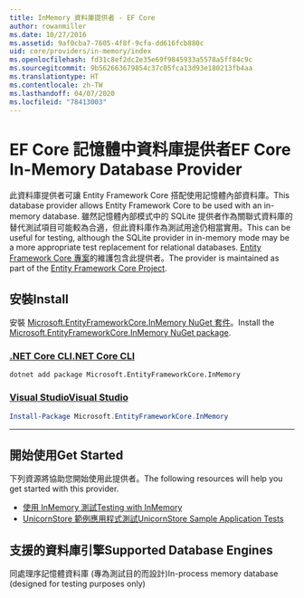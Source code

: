 ```yaml
---
title: InMemory 資料庫提供者 - EF Core
author: rowanmiller
ms.date: 10/27/2016
ms.assetid: 9af0cba7-7605-4f8f-9cfa-dd616fcb880c
uid: core/providers/in-memory/index
ms.openlocfilehash: fd31c8ef2dc2e35e69f9845933a5578a5ff84c9c
ms.sourcegitcommit: 9b562663679854c37c05fca13d93e180213fb4aa
ms.translationtype: HT
ms.contentlocale: zh-TW
ms.lasthandoff: 04/07/2020
ms.locfileid: "78413003"
---
```

# <a name="ef-core-in-memory-database-provider"></a><span data-ttu-id="9b735-102">EF Core 記憶體中資料庫提供者</span><span class="sxs-lookup"><span data-stu-id="9b735-102">EF Core In-Memory Database Provider</span></span>

<span data-ttu-id="9b735-103">此資料庫提供者可讓 Entity Framework Core 搭配使用記憶體內部資料庫。</span><span class="sxs-lookup"><span data-stu-id="9b735-103">This database provider allows Entity Framework Core to be used with an in-memory database.</span></span> <span data-ttu-id="9b735-104">雖然記憶體內部模式中的 SQLite 提供者作為關聯式資料庫的替代測試項目可能較為合適，但此資料庫作為測試用途仍相當實用。</span><span class="sxs-lookup"><span data-stu-id="9b735-104">This can be useful for testing, although the SQLite provider in in-memory mode may be a more appropriate test replacement for relational databases.</span></span> <span data-ttu-id="9b735-105">[Entity Framework Core 專案](https://github.com/aspnet/EntityFrameworkCore)的維護包含此提供者。</span><span class="sxs-lookup"><span data-stu-id="9b735-105">The provider is maintained as part of the [Entity Framework Core Project](https://github.com/aspnet/EntityFrameworkCore).</span></span>

## <a name="install"></a><span data-ttu-id="9b735-106">安裝</span><span class="sxs-lookup"><span data-stu-id="9b735-106">Install</span></span>

<span data-ttu-id="9b735-107">安裝 [Microsoft.EntityFrameworkCore.InMemory NuGet 套件](https://www.nuget.org/packages/Microsoft.EntityFrameworkCore.InMemory/)。</span><span class="sxs-lookup"><span data-stu-id="9b735-107">Install the [Microsoft.EntityFrameworkCore.InMemory NuGet package](https://www.nuget.org/packages/Microsoft.EntityFrameworkCore.InMemory/).</span></span>

### <a name="net-core-cli"></a>[<span data-ttu-id="9b735-108">.NET Core CLI</span><span class="sxs-lookup"><span data-stu-id="9b735-108">.NET Core CLI</span></span>](#tab/dotnet-core-cli)

```dotnetcli
dotnet add package Microsoft.EntityFrameworkCore.InMemory
```

### <a name="visual-studio"></a>[<span data-ttu-id="9b735-109">Visual Studio</span><span class="sxs-lookup"><span data-stu-id="9b735-109">Visual Studio</span></span>](#tab/vs)

``` powershell
Install-Package Microsoft.EntityFrameworkCore.InMemory
```

***

## <a name="get-started"></a><span data-ttu-id="9b735-110">開始使用</span><span class="sxs-lookup"><span data-stu-id="9b735-110">Get Started</span></span>

<span data-ttu-id="9b735-111">下列資源將協助您開始使用此提供者。</span><span class="sxs-lookup"><span data-stu-id="9b735-111">The following resources will help you get started with this provider.</span></span>

* [<span data-ttu-id="9b735-112">使用 InMemory 測試</span><span class="sxs-lookup"><span data-stu-id="9b735-112">Testing with InMemory</span></span>](../../miscellaneous/testing/in-memory.md)
* [<span data-ttu-id="9b735-113">UnicornStore 範例應用程式測試</span><span class="sxs-lookup"><span data-stu-id="9b735-113">UnicornStore Sample Application Tests</span></span>](https://github.com/rowanmiller/UnicornStore/blob/master/UnicornStore/src/UnicornStore.Tests/Controllers/ShippingControllerTests.cs)

## <a name="supported-database-engines"></a><span data-ttu-id="9b735-114">支援的資料庫引擎</span><span class="sxs-lookup"><span data-stu-id="9b735-114">Supported Database Engines</span></span>

<span data-ttu-id="9b735-115">同處理序記憶體資料庫 (專為測試目的而設計)</span><span class="sxs-lookup"><span data-stu-id="9b735-115">In-process memory database (designed for testing purposes only)</span></span>
